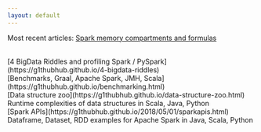 ```yaml
---
layout: default
---
```

Most recent articles:
[Spark memory compartments and formulas](https://g1thubhub.github.io/spark-memory.html)

<br>
[4 BigData Riddles and profiling Spark / PySpark](https://g1thubhub.github.io/4-bigdata-riddles)

<br>
[Benchmarks, Graal, Apache Spark, JMH, Scala](https://g1thubhub.github.io/benchmarking.html)

<br>
[Data structure zoo](https://g1thubhub.github.io/data-structure-zoo.html)
Runtime complexities of data structures in Scala, Java, Python

<br>
[Spark APIs](https://g1thubhub.github.io/2018/05/01/sparkapis.html)
Dataframe, Dataset, RDD examples for Apache Spark in Java, Scala, Python
